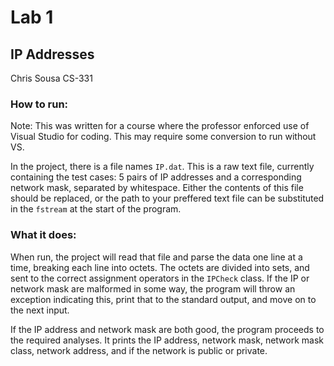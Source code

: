 # Lab 1

## IP Addresses

Chris Sousa
CS-331

### How to run:

Note:  This was written for a course where the professor enforced use of Visual Studio for coding.  This may require some conversion to run without VS.

In the project, there is a file names `IP.dat`.  This is a raw text file, currently containing the test cases:
5 pairs of IP addresses and a corresponding network mask, separated by whitespace.  Either the 
contents of this file should be replaced, or the path to your preffered text file can be substituted 
in the `fstream` at the start of the program.

### What it does:
When run, the project will read that file and parse the data one line at a time, breaking each line 
into octets.  The octets are divided into sets, and sent to the correct assignment operators in the 
`IPCheck` class.  If the IP or network mask are malformed in some way, the program will throw
an exception indicating this, print that to the standard output, and move on to the next input.

If the IP address and network mask are both good, the program proceeds to the required analyses.  It prints the IP address, network mask, network mask class, network address, and if the network
is public or private.
